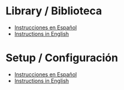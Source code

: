 # Library / Biblioteca

- [Instrucciones en Español](README_ES.md)
- [Instructions in English](README_EN.md)

# Setup / Configuración

- [Instrucciones en Español](SETUP_ES.md)
- [Instructions in English](SETUP_EN.md)
